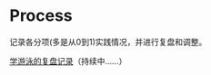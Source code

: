 # Process
记录各分项(多是从0到1)实践情况，并进行复盘和调整。

[学游泳的复盘记录](https://github.com/gritzzl/Process/tree/master/%E6%B8%B8%E6%B3%B3)（持续中……）
